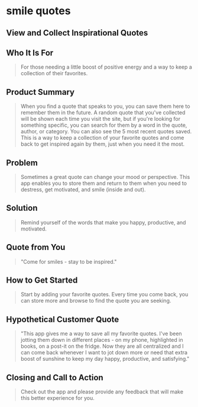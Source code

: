 # smile quotes #

<!-- 
> This material was originally posted [here](http://www.quora.com/What-is-Amazons-approach-to-product-development-and-product-management). It is reproduced here for posterities sake.

There is an approach called "working backwards" that is widely used at Amazon. They work backwards from the customer, rather than starting with an idea for a product and trying to bolt customers onto it. While working backwards can be applied to any specific product decision, using this approach is especially important when developing new products or features.

For new initiatives a product manager typically starts by writing an internal press release announcing the finished product. The target audience for the press release is the new/updated product's customers, which can be retail customers or internal users of a tool or technology. Internal press releases are centered around the customer problem, how current solutions (internal or external) fail, and how the new product will blow away existing solutions.

If the benefits listed don't sound very interesting or exciting to customers, then perhaps they're not (and shouldn't be built). Instead, the product manager should keep iterating on the press release until they've come up with benefits that actually sound like benefits. Iterating on a press release is a lot less expensive than iterating on the product itself (and quicker!).

If the press release is more than a page and a half, it is probably too long. Keep it simple. 3-4 sentences for most paragraphs. Cut out the fat. Don't make it into a spec. You can accompany the press release with a FAQ that answers all of the other business or execution questions so the press release can stay focused on what the customer gets. My rule of thumb is that if the press release is hard to write, then the product is probably going to suck. Keep working at it until the outline for each paragraph flows. 

Oh, and I also like to write press-releases in what I call "Oprah-speak" for mainstream consumer products. Imagine you're sitting on Oprah's couch and have just explained the product to her, and then you listen as she explains it to her audience. That's "Oprah-speak", not "Geek-speak".

Once the project moves into development, the press release can be used as a touchstone; a guiding light. The product team can ask themselves, "Are we building what is in the press release?" If they find they're spending time building things that aren't in the press release (overbuilding), they need to ask themselves why. This keeps product development focused on achieving the customer benefits and not building extraneous stuff that takes longer to build, takes resources to maintain, and doesn't provide real customer benefit (at least not enough to warrant inclusion in the press release).
 -->
 
## View and Collect Inspirational Quotes ##

## Who It Is For ##
  > For those needing a little boost of positive energy and a way to keep a collection of their favorites.

## Product Summary ##
  > When you find a quote that speaks to you, you can save them here to remember them in the future. A random quote that you've collected will be shown each time you visit the site, but if you're looking for something specific, you can search for them by a word in the quote, author, or category. You can also see the 5 most recent quotes saved. This is a way to keep a collection of your favorite quotes and come back to get inspired again by them, just when you need it the most. 

## Problem ##
  > Sometimes a great quote can change your mood or perspective. This app enables you to store them and return to them when you need to destress, get motivated, and smile (inside and out). 

## Solution ##
  > Remind yourself of the words that make you happy, productive, and motivated. 

## Quote from You ##
  > "Come for smiles - stay to be inspired."

## How to Get Started ##
  > Start by adding your favorite quotes. Every time you come back, you can store more and browse to find the quote you are seeking.

## Hypothetical Customer Quote ##
  > "This app gives me a way to save all my favorite quotes. I've been jotting them down in different places - on my phone, highlighted in books, on a post-it on the fridge. Now they are all centralized and I can come back whenever I want to jot down more or need that extra boost of sunshine to keep my day happy, productive, and satisfying." 

## Closing and Call to Action ##
  > Check out the app and please provide any feedback that will make this better experience for you.
